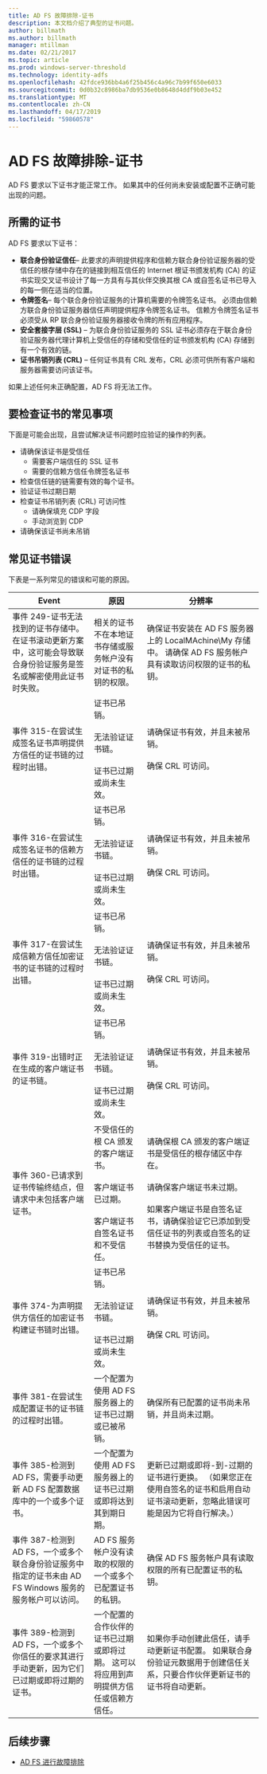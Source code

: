 ```yaml
---
title: AD FS 故障排除-证书
description: 本文档介绍了典型的证书问题。
author: billmath
ms.author: billmath
manager: mtillman
ms.date: 02/21/2017
ms.topic: article
ms.prod: windows-server-threshold
ms.technology: identity-adfs
ms.openlocfilehash: 42fdce936bb4a6f25b456c4a96c7b99f650e6033
ms.sourcegitcommit: 0d0b32c8986ba7db9536e0b8648d4ddf9b03e452
ms.translationtype: MT
ms.contentlocale: zh-CN
ms.lasthandoff: 04/17/2019
ms.locfileid: "59860578"
---
```

# <a name="ad-fs-troubleshooting---certificates"></a>AD FS 故障排除-证书
AD FS 要求以下证书才能正常工作。  如果其中的任何尚未安装或配置不正确可能出现的问题。  

## <a name="required-certificates"></a>所需的证书
AD FS 要求以下证书：



- **联合身份验证信任**– 此要求的声明提供程序和信赖方联合身份验证服务器的受信任的根存储中存在的链接到相互信任的 Internet 根证书颁发机构 (CA) 的证书实现交叉证书设计了每一方具有与其伙伴交换其根 CA 或自签名证书已导入的每一侧在适当的位置。
- **令牌签名**– 每个联合身份验证服务的计算机需要的令牌签名证书。  必须由信赖方联合身份验证服务器信任声明提供程序令牌签名证书。 信赖方令牌签名证书必须受从 RP 联合身份验证服务器接收令牌的所有应用程序。
- **安全套接字层 (SSL)** – 为联合身份验证服务的 SSL 证书必须存在于联合身份验证服务器代理计算机上受信任的存储和受信任的证书颁发机构 (CA) 存储到有一个有效的链。
- **证书吊销列表 (CRL)** – 任何证书具有 CRL 发布，CRL 必须可供所有客户端和服务器需要访问该证书。

如果上述任何未正确配置，AD FS 将无法工作。

## <a name="common-things-to-check-with-certificates"></a>要检查证书的常见事项
下面是可能会出现，且尝试解决证书问题时应验证的操作的列表。

- 请确保该证书是受信任
    - 需要客户端信任的 SSL 证书
    - 需要的信赖方信任令牌签名证书
- 检查信任链的链需要有效的每个证书。
- 验证证书过期日期
- 检查证书吊销列表 (CRL) 可访问性
    - 请确保填充 CDP 字段
    - 手动浏览到 CDP
- 请确保该证书尚未吊销

## <a name="common-certificate-errors"></a>常见证书错误
下表是一系列常见的错误和可能的原因。

|Event|原因|分辨率
|-----|-----|-----|
|事件 249-证书无法找到的证书存储中。 在证书滚动更新方案中，这可能会导致联合身份验证服务是签名或解密使用此证书时失败。|相关的证书不在本地证书存储或服务帐户没有对证书的私钥的权限。|确保证书安装在 AD FS 服务器上的 LocalMAchine\My 存储中。 请确保 AD FS 服务帐户具有读取访问权限的证书的私钥。|
|事件 315-在尝试生成签名证书声明提供方信任的证书链的过程时出错。|证书已吊销。</br></br>无法验证证书链。</br></br>证书已过期或尚未生效。|请确保证书有效，并且未被吊销。</br></br>确保 CRL 可访问。|
|事件 316-在尝试生成签名证书的信赖方信任的证书链的过程时出错。|证书已吊销。</br></br>无法验证证书链。</br></br>证书已过期或尚未生效。|请确保证书有效，并且未被吊销。</br></br>确保 CRL 可访问。|
|事件 317-在尝试生成信赖方信任加密证书的证书链的过程时出错。|证书已吊销。</br></br>无法验证证书链。</br></br>证书已过期或尚未生效。|请确保证书有效，并且未被吊销。</br></br>确保 CRL 可访问。|
|事件 319-出错时正在生成的客户端证书的证书链。|证书已吊销。</br></br>无法验证证书链。</br></br>证书已过期或尚未生效。|请确保证书有效，并且未被吊销。</br></br>确保 CRL 可访问。|
|事件 360-已请求到证书传输终结点，但请求中未包括客户端证书。|不受信任的根 CA 颁发的客户端证书。</br></br>客户端证书已过期。</br></br>客户端证书自签名证书和不受信任。|请确保根 CA 颁发的客户端证书是受信任的根存储区中存在。</br></br>请确保客户端证书未过期。</br></br>如果客户端证书是自签名证书，请确保验证它已添加到受信任证书的列表或自签名的证书替换为受信任的证书。|
|事件 374-为声明提供方信任的加密证书构建证书链时出错。|证书已吊销。</br></br>无法验证证书链。</br></br>证书已过期或尚未生效。|请确保证书有效，并且未被吊销。</br></br>确保 CRL 可访问。|
|事件 381-在尝试生成配置证书的证书链的过程时出错。|一个配置为使用 AD FS 服务器上的证书已过期或已被吊销。|确保所有已配置的证书尚未吊销，并且尚未过期。|
|事件 385-检测到 AD FS，需要手动更新 AD FS 配置数据库中的一个或多个证书。|一个配置为使用 AD FS 服务器上的证书已过期或即将达到其到期日期。|更新已过期或即将-到-过期的证书进行更换。 （如果您正在使用自签名的证书和启用自动证书滚动更新，忽略此错误可能是因为它将自行解决。）|
|事件 387-检测到 AD FS，一个或多个联合身份验证服务中指定的证书未由 AD FS Windows 服务的服务帐户可以访问。|AD FS 服务帐户没有读取的权限的一个或多个已配置证书的私钥。|确保 AD FS 服务帐户具有读取权限的所有已配置证书的私钥。|
|事件 389-检测到 AD FS，一个或多个你信任的要求其进行手动更新，因为它们已过期或即将过期的证书。|一个配置的合作伙伴的证书已过期或即将过期。 这可以将应用到声明提供方信任或信赖方信任。|如果你手动创建此信任，请手动更新证书配置。 如果联合身份验证元数据用于创建信任关系，只要合作伙伴更新证书的证书将自动更新。|




## <a name="next-steps"></a>后续步骤

- [AD FS 进行故障排除](ad-fs-tshoot-overview.md)
 